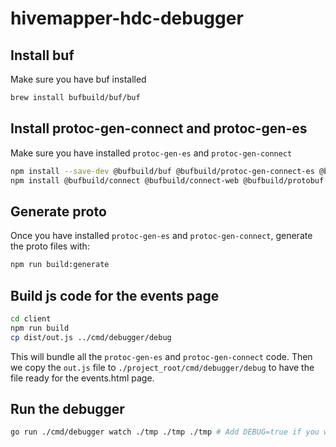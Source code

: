 # hivemapper-hdc-debugger

## Install buf
Make sure you have buf installed
```bash
brew install bufbuild/buf/buf
```

## Install protoc-gen-connect and protoc-gen-es
Make sure you have installed `protoc-gen-es` and `protoc-gen-connect`
```bash
npm install --save-dev @bufbuild/buf @bufbuild/protoc-gen-connect-es @bufbuild/protoc-gen-es 
npm install @bufbuild/connect @bufbuild/connect-web @bufbuild/protobuf
```

## Generate proto
Once you have installed `protoc-gen-es` and `protoc-gen-connect`, generate the proto files with:
```bash
npm run build:generate
```

## Build js code for the events page
```bash
cd client
npm run build
cp dist/out.js ../cmd/debugger/debug
```

This will bundle all the `protoc-gen-es` and `protoc-gen-connect` code. Then we copy the `out.js` file to `./project_root/cmd/debugger/debug` to have the file ready for the events.html page. 

## Run the debugger
```bash
go run ./cmd/debugger watch ./tmp ./tmp ./tmp # Add DEBUG=true if you want debug logs 
```

